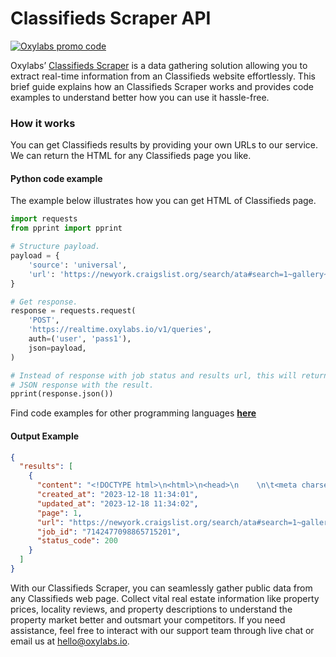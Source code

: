 # Classifieds Scraper API

[![Oxylabs promo code](https://user-images.githubusercontent.com/129506779/250792357-8289e25e-9c36-4dc0-a5e2-2706db797bb5.png)](https://oxylabs.go2cloud.org/aff_c?offer_id=7&aff_id=877&url_id=112)

Oxylabs’ [Classifieds Scraper](https://oxylabs.io/products/scraper-api/web/classifieds-scraper?utm_source=github&utm_medium=repositories&utm_campaign=product) is a data gathering solution allowing you to extract real-time information from an Classifieds website effortlessly. This brief guide explains how an Classifieds Scraper works and provides code examples to understand better how you can use it hassle-free.

### How it works

You can get Classifieds results by providing your own URLs to our service. We can return the HTML for any Classifieds page you like.

#### Python code example

The example below illustrates how you can get HTML of Classifieds page.

```python
import requests
from pprint import pprint

# Structure payload.
payload = {
    'source': 'universal',
    'url': 'https://newyork.craigslist.org/search/ata#search=1~gallery~0~0'
}

# Get response.
response = requests.request(
    'POST',
    'https://realtime.oxylabs.io/v1/queries',
    auth=('user', 'pass1'),
    json=payload,
)

# Instead of response with job status and results url, this will return the
# JSON response with the result.
pprint(response.json())
```
Find code examples for other programming languages [**here**](https://github.com/oxylabs/classifieds-scraper/tree/main/code%20examples)

#### Output Example
```json
{
  "results": [
    {
      "content": "<!DOCTYPE html>\n<html>\n<head>\n    \n\t<meta charset=\"UTF-8\">\n\t<meta http-equiv=\"X-UA-Compatible\" conte ... </html>",
      "created_at": "2023-12-18 11:34:01",
      "updated_at": "2023-12-18 11:34:02",
      "page": 1,
      "url": "https://newyork.craigslist.org/search/ata#search=1~gallery~0~0",
      "job_id": "7142477098865715201",
      "status_code": 200
    }
  ]
}
```
With our Classifieds Scraper, you can seamlessly gather public data from any Classifieds web page. Collect vital real estate information like property prices, locality reviews, and property descriptions to understand the property market better and outsmart your competitors. If you need assistance, feel free to interact with our support team through live chat or email us at hello@oxylabs.io.
